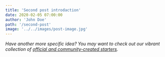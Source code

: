 ```yaml
---
title: 'Second post introdaction'
date: 2020-02-05 07:00:00
author: 'John Doe'
path: '/second-post'
image: '../../images/post-image.jpg'
---
```


_Have another more specific idea? You may want to check out our vibrant collection of [official and community-created starters](https://www.gatsbyjs.org/docs/gatsby-starters/)._
